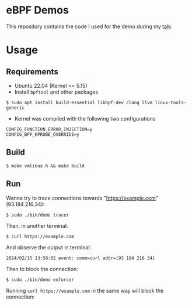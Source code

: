 # eBPF Demos

This repository contains the code I used for the demo during my [talk](https://engineercafe.connpass.com/event/309223/).

# Usage

## Requirements

* Ubuntu 22.04 (Kernel >= 5.15)
* Install `bpftool` and other packages

```shell
$ sudo apt install build-essential libbpf-dev clang llvm linux-tools-generic
```

* Kernel was compiled with the following two configurations

```
CONFIG_FUNCTION_ERROR_INJECTION=y
CONFIG_BPF_KPROBE_OVERRIDE=y
```

## Build

```shell
$ make vmlinux.h && make build
```

## Run

Wanna try to trace connections towards "https://example.com" (93.184.216.34):

```shell
$ sudo ./bin/demo tracer
```

Then, in another terminal:

```shell
$ curl https://example.com
```

And observe the output in terminal:

```shell
2024/02/15 13:58:02 event: comm=curl addr=[93 184 216 34]
```

Then to block the connection:

```shell
$ sudo ./bin/demo enforcer
```

Running `curl https://example.com` in the same way will block the connection:

```shell

```
